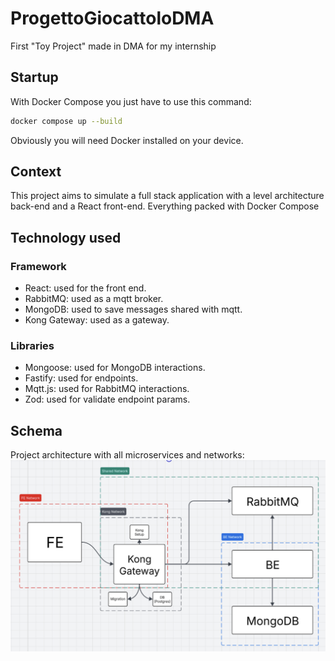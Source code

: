 # ProgettoGiocattoloDMA
First "Toy Project" made in DMA for my internship

## Startup
With Docker Compose you just have to use this command:
``` sh
docker compose up --build
```
Obviously you will need Docker installed on your device.

## Context
This project aims to simulate a full stack application with a level architecture back-end and a React front-end. Everything packed with Docker Compose

## Technology used
### Framework
- React: used for the front end.
- RabbitMQ: used as a mqtt broker.
- MongoDB: used to save messages shared with mqtt.
- Kong Gateway: used as a gateway.

### Libraries
- Mongoose: used for MongoDB interactions.
- Fastify: used for endpoints.
- Mqtt.js: used for RabbitMQ interactions.
- Zod: used for validate endpoint params.

## Schema
Project architecture with all microservices and networks:
![Project](./images/project.png)